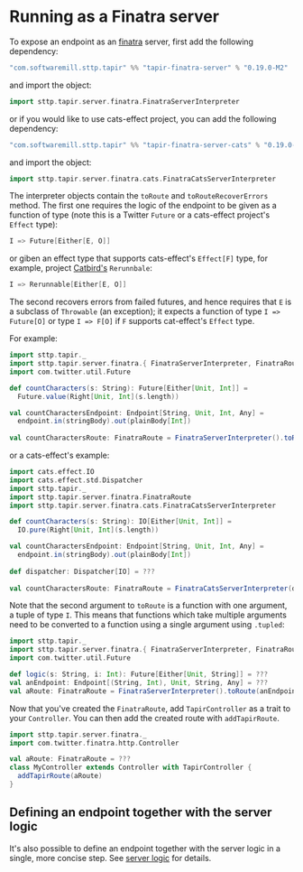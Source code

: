 # Running as a Finatra server

To expose an endpoint as an [finatra](https://twitter.github.io/finatra/) server, first add the following 
dependency:

```scala
"com.softwaremill.sttp.tapir" %% "tapir-finatra-server" % "0.19.0-M2"
```

and import the object:

```scala
import sttp.tapir.server.finatra.FinatraServerInterpreter
```

or if you would like to use cats-effect project, you can add the following dependency:

```scala
"com.softwaremill.sttp.tapir" %% "tapir-finatra-server-cats" % "0.19.0-M2"
```

and import the object:

```scala
import sttp.tapir.server.finatra.cats.FinatraCatsServerInterpreter
```

The interpreter objects contain the `toRoute` and `toRouteRecoverErrors` method. The first one
requires the logic of the endpoint to be given as a function of type (note this is a Twitter `Future` or a cats-effect project's `Effect` type):

```scala
I => Future[Either[E, O]]
```

or giben an effect type that supports cats-effect's `Effect[F]` type, for example, project 
[Catbird's](https://github.com/travisbrown/catbird) `Rerunnbale`:

```scala
I => Rerunnable[Either[E, O]]
```

The second recovers errors from failed futures, and hence requires that `E` is a subclass of `Throwable` (an exception);
it expects a function of type `I => Future[O]` or type `I => F[O]` if `F` supports cat-effect's `Effect` type.

For example:

```scala
import sttp.tapir._
import sttp.tapir.server.finatra.{ FinatraServerInterpreter, FinatraRoute }
import com.twitter.util.Future

def countCharacters(s: String): Future[Either[Unit, Int]] =
  Future.value(Right[Unit, Int](s.length))

val countCharactersEndpoint: Endpoint[String, Unit, Int, Any] =
  endpoint.in(stringBody).out(plainBody[Int])
  
val countCharactersRoute: FinatraRoute = FinatraServerInterpreter().toRoute(countCharactersEndpoint)(countCharacters)
```

or a cats-effect's example:

```scala
import cats.effect.IO
import cats.effect.std.Dispatcher
import sttp.tapir._
import sttp.tapir.server.finatra.FinatraRoute
import sttp.tapir.server.finatra.cats.FinatraCatsServerInterpreter

def countCharacters(s: String): IO[Either[Unit, Int]] =
  IO.pure(Right[Unit, Int](s.length))

val countCharactersEndpoint: Endpoint[String, Unit, Int, Any] =
  endpoint.in(stringBody).out(plainBody[Int])
  
def dispatcher: Dispatcher[IO] = ???
  
val countCharactersRoute: FinatraRoute = FinatraCatsServerInterpreter(dispatcher).toRoute(countCharactersEndpoint)(countCharacters)
```

Note that the second argument to `toRoute` is a function with one argument, a tuple of type `I`.  This means that 
functions which take multiple arguments need to be converted to a function using a single argument using `.tupled`:

```scala
import sttp.tapir._
import sttp.tapir.server.finatra.{ FinatraServerInterpreter, FinatraRoute }
import com.twitter.util.Future

def logic(s: String, i: Int): Future[Either[Unit, String]] = ???
val anEndpoint: Endpoint[(String, Int), Unit, String, Any] = ???
val aRoute: FinatraRoute = FinatraServerInterpreter().toRoute(anEndpoint)((logic _).tupled)
```

Now that you've created the `FinatraRoute`, add `TapirController` as a trait to your `Controller`. You can then
add the created route with `addTapirRoute`.

```scala
import sttp.tapir.server.finatra._
import com.twitter.finatra.http.Controller

val aRoute: FinatraRoute = ???
class MyController extends Controller with TapirController {
  addTapirRoute(aRoute)
}
```

## Defining an endpoint together with the server logic

It's also possible to define an endpoint together with the server logic in a single, more concise step. See
[server logic](logic.md) for details.